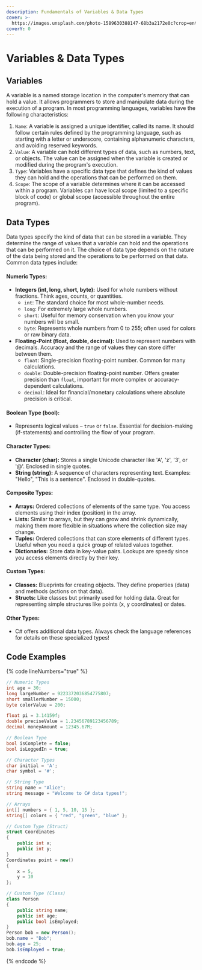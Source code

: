 ```yaml
---
description: Fundamentals of Variables & Data Types
cover: >-
  https://images.unsplash.com/photo-1589630388147-68b3a2172e0c?crop=entropy&cs=srgb&fm=jpg&ixid=M3wxOTcwMjR8MHwxfHNlYXJjaHwxfHxidWNrZXR8ZW58MHx8fHwxNzA5OTE4MTIyfDA&ixlib=rb-4.0.3&q=85
coverY: 0
---
```


# Variables & Data Types

## Variables

A variable is a named storage location in the computer's memory that can hold a value. It allows programmers to store and manipulate data during the execution of a program. In most programming languages, variables have the following characteristics:

1. `Name`: A variable is assigned a unique identifier, called its name. It should follow certain rules defined by the programming language, such as starting with a letter or underscore, containing alphanumeric characters, and avoiding reserved keywords.
2. `Value`: A variable can hold different types of data, such as numbers, text, or objects. The value can be assigned when the variable is created or modified during the program's execution.
3. `Type`: Variables have a specific data type that defines the kind of values they can hold and the operations that can be performed on them.
4. `Scope`: The scope of a variable determines where it can be accessed within a program. Variables can have local scope (limited to a specific block of code) or global scope (accessible throughout the entire program).

## Data Types

Data types specify the kind of data that can be stored in a variable. They determine the range of values that a variable can hold and the operations that can be performed on it. The choice of data type depends on the nature of the data being stored and the operations to be performed on that data. Common data types include:

#### **Numeric Types:**

* **Integers (int, long, short, byte):** Used for whole numbers without fractions. Think ages, counts, or quantities.
  * `int`: The standard choice for most whole-number needs.
  * `long`: For extremely large whole numbers.
  * `short`: Useful for memory conservation when you _know_ your numbers will be small.
  * `byte`: Represents whole numbers from 0 to 255; often used for colors or raw binary data.
* **Floating-Point (float, double, decimal):** Used to represent numbers with decimals. Accuracy and the range of values they can store differ between them.
  * `float`: Single-precision floating-point number. Common for many calculations.
  * `double`: Double-precision floating-point number. Offers greater precision than `float`, important for more complex or accuracy-dependent calculations.
  * `decimal`: Ideal for financial/monetary calculations where absolute precision is critical.

#### **Boolean Type (bool):**

* Represents logical values – `true` or `false`. Essential for decision-making (if-statements) and controlling the flow of your program.

#### **Character Types:**

* **Character (char):** Stores a single Unicode character like 'A', 'z', '3', or '@'. Enclosed in single quotes.
* **String (string):** A sequence of characters representing text. Examples: "Hello", "This is a sentence". Enclosed in double-quotes.

#### **Composite Types:**

* **Arrays:** Ordered collections of elements of the same type. You access elements using their index (position) in the array.
* **Lists:** Similar to arrays, but they can grow and shrink dynamically, making them more flexible in situations where the collection size may change.
* **Tuples:** Ordered collections that can store elements of different types. Useful when you need a quick group of related values together.
* **Dictionaries:** Store data in key-value pairs. Lookups are speedy since you access elements directly by their key.

#### **Custom Types:**

* **Classes:** Blueprints for creating objects. They define properties (data) and methods (actions on that data).
* **Structs:** Like classes but primarily used for holding data. Great for representing simple structures like points (x, y coordinates) or dates.

#### **Other Types:**

* C# offers additional data types. Always check the language references for details on these specialized types!

## Code Examples

{% code lineNumbers="true" %}
```csharp
// Numeric Types
int age = 30;
long largeNumber = 9223372036854775807;
short smallerNumber = 15000;
byte colorValue = 200;

float pi = 3.14159f;
double preciseValue = 1.23456789123456789;
decimal moneyAmount = 12345.67M;

// Boolean Type
bool isComplete = false;
bool isLoggedIn = true;

// Character Types
char initial = 'A';
char symbol = '#';

// String Type
string name = "Alice";
string message = "Welcome to C# data types!";

// Arrays
int[] numbers = { 1, 5, 10, 15 };
string[] colors = { "red", "green", "blue" };

// Custom Type (Struct)
struct Coordinates
{
    public int x;
    public int y;
}
Coordinates point = new()
{
    x = 5,
    y = 10
};

// Custom Type (Class)
class Person
{
    public string name;
    public int age;
    public bool isEmployed;
}
Person bob = new Person();
bob.name = "Bob";
bob.age = 25;
bob.isEmployed = true;
```
{% endcode %}
